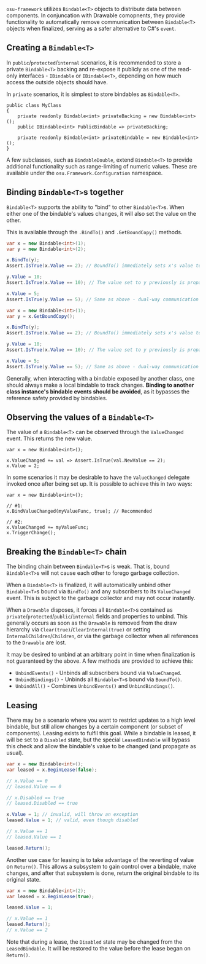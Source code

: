 `osu-framework` utilizes `Bindable<T>` objects to distribute data between components. In conjuncation with Drawable comopnents, they provide functionality to automatically remove communication between `Bindable<T>` objects when finalized, serving as a safer alternative to C#'s `event`.

## Creating a `Bindable<T>`

In `public`/`protected`/`internal` scenarios, it is recommended to store a private `Bindable<T>` backing and re-expose it publicly as one of the read-only interfaces - `IBindable` or `IBindable<T>`, depending on how much access the outside objects should have. 

In `private` scenarios, it is simplest to store bindables as `Bindable<T>`.

```
public class MyClass
{
    private readonly Bindable<int> privateBacking = new Bindable<int>();
    public IBindable<int> PublicBindable => privateBacking;

    private readonly Bindable<int> privateBindable = new Bindable<int>();
}
```

A few subclasses, such as `BindableDouble`, extend `Bindable<T>` to provide additional functionality such as range-limiting of numeric values. These are available under the `osu.Framework.Configuration` namespace.

## Binding `Bindable<T>`s together

`Bindable<T>` supports the ability to "bind" to other `Bindable<T>`s. When either one of the bindable's values changes, it will also set the value on the other.

This is available through the `.BindTo()` and `.GetBoundCopy()` methods.

```csharp
var x = new Bindable<int>(1);
var y = new Bindable<int>(2);

x.BindTo(y);
Assert.IsTrue(x.Value == 2); // BoundTo() immediately sets x's value to y's

y.Value = 10;
Assert.IsTrue(x.Value == 10); // The value set to y previously is propagated to x

x.Value = 5;
Assert.IsTrue(y.Value == 5); // Same as above - dual-way communication
```

```csharp
var x = new Bindable<int>(1);
var y = x.GetBoundCopy();

x.BindTo(y);
Assert.IsTrue(x.Value == 2); // BoundTo() immediately sets x's value to y's

y.Value = 10;
Assert.IsTrue(x.Value == 10); // The value set to y previously is propagated to x

x.Value = 5;
Assert.IsTrue(y.Value == 5); // Same as above - dual-way communication
```

Generally, when interacting with a bindable exposed by another class, one should always make a local bindable to track changes. **Binding to another class instance's bindable events should be avoided**, as it bypasses the reference safety provided by bindables.

## Observing the values of a `Bindable<T>`

The value of a `Bindable<T>` can be observed through the `ValueChanged` event. This returns the new value.

```
var x = new Bindable<int>();

x.ValueChanged += val => Assert.IsTrue(val.NewValue == 2);
x.Value = 2;
```

In some scenarios it may be desirable to have the `ValueChanged` delegate invoked once after being set up. It is possible to achieve this in two ways:

```
var x = new Bindable<int>();

// #1:
x.BindValueChanged(myValueFunc, true); // Recommended

// #2:
x.ValueChanged += myValueFunc;
x.TriggerChange();
```

## Breaking the `Bindable<T>` chain

The binding chain between `Bindable<T>`s is weak. That is, bound `Bindable<T>`s will not cause each other to forego garbage collection.

When a `Bindable<T>` is finalized, it will automatically unbind other `Bindable<T>`s bound via `BindTo()` and any subscribers to its `ValueChanged` event. This is subject to the garbage collector and may not occur instantly.

When a `Drawable` disposes, it forces all `Bindable<T>`s contained as `private`/`protected`/`public`/`internal` fields and properties to unbind. This generally occurs as soon as the `Drawable` is removed from the draw hierarchy via `Clear(true)`/`ClearInternal(true)` or setting `InternalChildren`/`Children`, or via the garbage collector when all references to the `Drawable` are lost.

It may be desired to unbind at an arbitrary point in time when finalization is not guaranteed by the above. A few methods are provided to achieve this:

* `UnbindEvents()` - Unbinds all subscribers bound via `ValueChanged`.
* `UnbindBindings()` - Unbinds all `Bindable<T>`s bound via `BoundTo()`.
* `UnbindAll()` - Combines `UnbindEvents()` and `UnbindBindings()`.

## Leasing

There may be a scenario where you want to restrict updates to a high level bindable, but still allow changes by a certain component (or subset of components). Leasing exists to fulfil this goal. While a bindable is leased, it will be set to a `Disabled` state, but the special `LeasedBindable` will bypass this check and allow the bindable's value to be changed (and propagate as usual).

```csharp
var x = new Bindable<int>();
var leased = x.BeginLease(false);

// x.Value == 0
// leased.Value == 0

// x.Disabled == true
// leased.Disabled == true

x.Value = 1; // invalid, will throw an exception
leased.Value = 1; // valid, even though disabled

// x.Value == 1
// leased.Value == 1

leased.Return();
```

Another use case for leasing is to take advantage of the reverting of value on `Return()`. This allows a subsystem to gain control over a bindable, make changes, and after that subsystem is done, return the original bindable to its original state.

```csharp
var x = new Bindable<int>(2);
var leased = x.BeginLease(true);

leased.Value = 1;

// x.Value == 1
leased.Return();
// x.Value == 2
```

Note that during a lease, the `Disabled` state may be changed from the `LeasedBindable`. It will be restored to the value before the lease began on `Return()`.